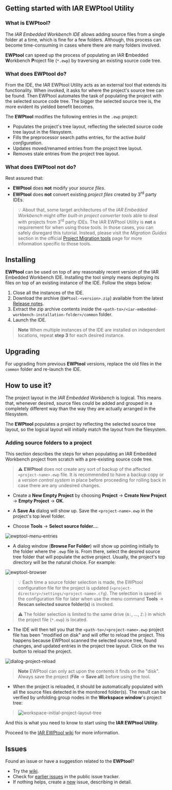 ## Getting started with IAR EWPtool Utility

### What is EWPtool?
The _IAR Embedded Workbench IDE_ allows adding source files from a single folder at a time, which is fine for a few folders. Although, this process can become time-consuming in cases where there are many folders involved.

__EWPtool__ can speed up the process of populating an IAR **E**mbedded **W**orkbench **P**roject file (`*.ewp`) by traversing an existing source code tree.

### What does EWPtool do?
From the IDE, the IAR EWPtool Utility acts as an external tool that extends its functionality. When invoked, it asks for where the project's source tree can be found. Then EWPtool automates the task of populating the project with the selected source code tree. The bigger the selected source tree is, the more evident its yielded benefit becomes. 

The __EWPtool__ modifies the following entries in the `.ewp` project:
* Populates the project's tree layout, reflecting the selected source code tree layout in the filesystem.
* Fills the preprocessor search paths entries, for the active _build configuration_.
* Updates moved/renamed entries from the project tree layout.
* Removes stale entries from the project tree layout.

### What does EWPtool not do?
Rest assured that:
* __EWPtool__ does __not__ modify your _source files_.
* __EWPtool__ does __not__ convert existing _project files_ created by 3<sup>rd</sup> party IDEs.
>:bulb: About that, some target architectures of the _IAR Embedded Workbench_ might offer _built-in project converter tools_ able to deal with projects from 3<sup>rd</sup> party IDEs. The IAR EWPtool Utility is __not__ a requirement for when using those tools. In those cases, you can safely disregard this tutorial. Instead, please visit the _Migration Guides_ section in the official [Project Migration tools][url-iar-migration] page for more information specific to those tools.


## Installing
__EWPtool__ can be used on top of any reasonably recent version of the IAR Embedded Workbench IDE. Installing the tool simply means deploying its files on top of an existing instance of the IDE. Follow the steps below:

1. Close all the instances of the IDE.
2. Download the archive (`EWPtool-<version>.zip`) available from the latest [Release notes][url-repo-tool-release-rn].
3. Extract the zip archive contents inside the `<path-to>/<iar-embedded-workbench-installation-folder>/common` folder.
4. Launch the IDE.

>__Note__ When multiple instances of the IDE are installed on independent locations, repeat __step 3__ for each desired instance.


## Upgrading
For upgrading from previous __EWPtool__ versions, replace the old files in the `common` folder and re-launch the IDE.


## How to use it? 
The project layout in the _IAR Embedded Workbench_ is logical. This means that, whenever desired, source files could be added and grouped in a completely different way than the way they are actually arranged in the filesystem.

The __EWPtool__ populates a project by reflecting the selected source tree layout, so the logical layout will initially match the layout from the filesystem.

### Adding source folders to a project
This section describes the steps for when populating an IAR Embedded Workbench project from scratch with a pre-existing source code tree.

>:warning: __EWPtool__ does not create any sort of backup of the affected `<project-name>.ewp` file. It is recommended to have a backup copy or a _version control system_ in place before proceeding for rolling back in case there are any undesired changes.

* Create a __New Empty Project__ by choosing __Project__ → __Create New Project__ → __Empty Project__ → __OK__.

* A __Save As__ dialog will show up. Save the `<project-name>.ewp` in the project's top level folder.

* Choose __Tools__ → __Select source folder…__.

![ewptool-menu-entries](https://github.com/IARSystems/project-migration-tools/assets/54443595/ef59336b-b787-4a8e-9edd-a7f6856ee4a5)

* A dialog window (__Browse For Folder__) will show up pointing initially to the folder where the `.ewp` file is. From there, select the desired source tree folder that will populate the active project. Usually, the project's top directory will be the natural choice. For example:

![ewptool-browser](https://github.com/IARSystems/project-migration-tools/assets/54443595/fc2fdba4-00d6-4bd6-8f37-8268d3df5c47)

>:bulb: Each time a source folder selection is made, the EWPtool configuration file for the project is updated (`<project-directory>/settings/<project-name>.cfg`). The selection is saved in the configuration file for later when use the menu command __Tools__ → __Rescan selected source folder(s)__ is invoked.

>:warning: The folder selection is limited to the same drive (`A:`, ..., `Z:`) in which the project file (`*.ewp`) is located.

* The IDE will then tell you that the `<path-to>/<project-name>.ewp` project file has been "modified on disk" and will offer to reload the project. This happens because EWPtool scanned the selected source tree, found changes, and updated entries in the project tree layout. Click on the ` Yes ` button to reload the project.

![dialog-project-reload](https://github.com/IARSystems/project-migration-tools/assets/54443595/a938a672-5176-4ced-8c0f-8e40fe494811)

>__Note__ EWPtool can only act upon the contents it finds on the "disk". Always save the project (__File__ → __Save all__) before using the tool.

* When the project is reloaded, it should be automatically populated with all the source files detected in the monitored folder(s). The result can be verified by unfolding group nodes in the __Workspace window__'s project tree:

>![workspace-initial-project-layout-tree](https://github.com/IARSystems/project-migration-tools/assets/54443595/9e72d036-621c-4266-9b7e-c7eb3d81068d)

And this is what you need to know to start using the __IAR EWPtool Utility__.

Proceed to the [IAR EWPtool wiki][url-repo-wiki] for more information.

## Issues
Found an issue or have a suggestion related to the __EWPtool__? 
- Try the [wiki][url-repo-wiki].
- Check for [earlier issues][url-repo-issue-old] in the public issue tracker.
- If nothing helps, create a [new][url-repo-issue-new] issue, describing in detail.

<!-- Links v4.2.3 -->
[url-repo-issue]:     https://github.com/IARSystems/project-migration-tools/issues
[url-repo-issue-new]: https://github.com/IARSystems/project-migration-tools/issues/new
[url-repo-issue-old]: https://github.com/IARSystems/project-migration-tools/issues?q=is%3Aissue+is%3Aopen%7Cclosed

[url-repo-tool-release-rn]: https://github.com/IARSystems/project-migration-tools/releases/latest

[url-repo-wiki]: https://github.com/IARSystems/project-migration-tools/wiki

[url-iar-migration]: https://iar.com/products/project-migration-tools
[url-iar-doc-proj-dir]: https://wwwfiles.iar.com/arm/webic/doc/EWARM_IDEGuide.ENU.pdf#page=89
